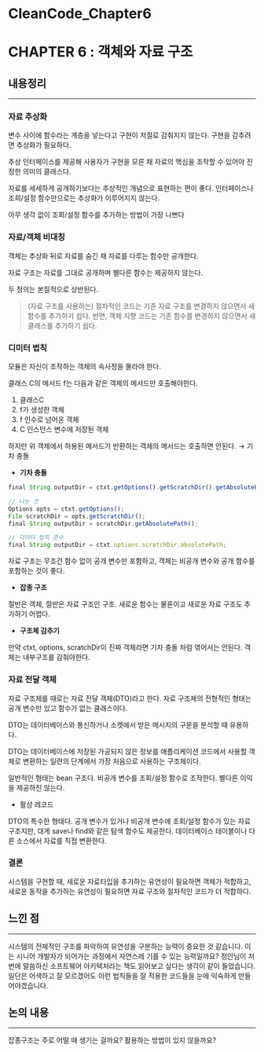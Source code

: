 # CleanCode_Chapter6

# ****CHAPTER 6 : 객체와 자료 구조****

## 내용정리

---

### 자료 추상화

변수 사이에 함수라는 계층을 넣는다고 구현이 저절로 감춰지지 않는다. 구현을 감추려면 추상화가 필요하다. 

추상 인터페이스를 제공해 사용자가 구현을 모른 채 자료의 핵심을 조작할 수 있어야 진정한 의미의 클래스다. 

자료를 세세하게 공개하기보다는 추상적인 개념으로 표현하는 편이 좋다. 인터페이스나 조희/설정 함수만으로는 추상화가 이루어지지 않는다.

아무 생각 없이 조회/설정 함수를 추가하는 방법이 가장 나쁘다

### 자료/객체 비대칭

객체는 추상화 뒤로 자료를 숨긴 채 자료를 다루는 함수만 공개한다.

자료 구조는 자료를 그대로 공개하며 별다른 함수는 제공하지 않는다.

두 정의는 본질적으로 상반된다.

> (자료 구조를 사용하는) 절차적인 코드는 기존 자료 구조를 변경하지 않으면서 새 함수를 추가하기 쉽다. 반면, 객체 지향 코드는 기존 함수를 변경하지 않으면서 새 클래스를 추가하기 쉽다.
> 

### **디미터 법칙**

모듈은 자신이 조작하는 객체의 속사정을 몰라야 한다.

클래스 C의 메서드 f는 다음과 같은 객체의 메서드만 호출해야한다.

1. 클래스C
2. f가 생성한 객체
3. f 인수로 넘어온 객체
4. C 인스턴스 변수에 저장된 객체

하지만 위 객체에서 허용된 메서드가 반환하는 객체의 메서드는 호출하면 안된다. → 기차 충돌

- **기차 충돌**

```jsx
final String outputDir = ctxt.getOptions().getScratchDir().getAbsolutePath();

// 나눈 것
Options opts = ctxt.getOptions();
File scratchDir = opts.getScratchDir();
final String outputDir = scratchDir.getAbsolutePath();

// 디미터 법칙 준수
final String outputDir = ctxt.options.scratchDir.absolutePath;
```

자료 구조는 무조건 함수 없이 공개 변수만 포함하고, 객체는 비공개 변수와 공개 함수를 포함하는 것이 좋다.

- **잡종 구조**

절반은 객체, 절반은 자료 구조인 구조. 새로운 함수는 물론이고 새로운 자료 구조도 추가하기 어렵다.

- **구조체 감추기**

만약 ctxt, options, scratchDir이 진짜 객체라면 기차 충돌 처럼 엮어서는 안된다. 객체는 내부구조를 감춰야한다.

### 자료 전달 객체

자료 구조체를 때로는 자료 전달 객체(DTO)라고 한다. 자료 구조체의 전형적인 형태는 공개 변수만 있고 함수가 없는 클래스이다. 

DTO는 데이터베이스와 통신하거나 소켓에서 받은 메시지의 구문을 분석할 때 유용하다. 

DTO는 데이터베이스에 저장된 가공되지 않은 정보를 애플리케이션 코드에서 사용할 객체로 변환하는 일련의 단계에서 가장 처음으로 사용하는 구조체이다.

일반적인 형태는 bean 구조다. 비공개 변수를 조회/설정 함수로 조작한다. 별다른 이익을 제공하진 않는다.

- 활성 레코드

DTO의 특수한 형태다. 공개 변수가 있거나 비공개 변수에 조회/설정 함수가 있는 자료 구조지만, 대게 save나 find와 같은 탐색 함수도 제공한다. 데이터베이스 테이블이나 다른 소스에서 자료를 직접 변환한다.

### 결론

시스템을 구현할 때, 새로운 자료타입을 추가하는 유연성이 필요하면 객체가 적합하고, 새로운 동작을 추가하는 유연성이 필요하면 자료 구조와 절차적인 코드가 더 적합하다.

## 느낀 점

---

시스템의 전체적인 구조를 파악하여 유연성을 구분하는 능력이 중요한 것 같습니다. 이는 시니어 개발자가 되어가는 과정에서 자연스레 기를 수 있는 능력일까요? 정안님이 저번에 말씀하신 소프트웨어 아키텍처라는 책도 읽어보고 싶다는 생각이 같이 들었습니다. 일단은 어색하고 잘 모르겠어도 이런 법칙들을 잘 적용한 코드들을 눈에 익숙하게 만들어야겠습니다.

## 논의 내용

---

잡종구조는 주로 어떨 때 생기는 걸까요? 활용하는 방법이 있지 않을까요?